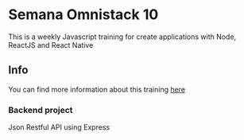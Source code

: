 # Semana Omnistack 10

This is a weekly Javascript training for create applications with Node, ReactJS and React Native

## Info

You can find more information about this training [here](https://rocketseat.com.br/)

### Backend project

Json Restful API using Express
